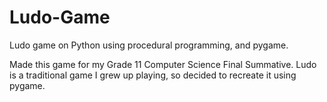 # Ludo-Game
Ludo game on Python using procedural programming, and pygame.

Made this game for my Grade 11 Computer Science Final Summative. Ludo is a traditional game I grew up playing, so decided to recreate it using pygame.
